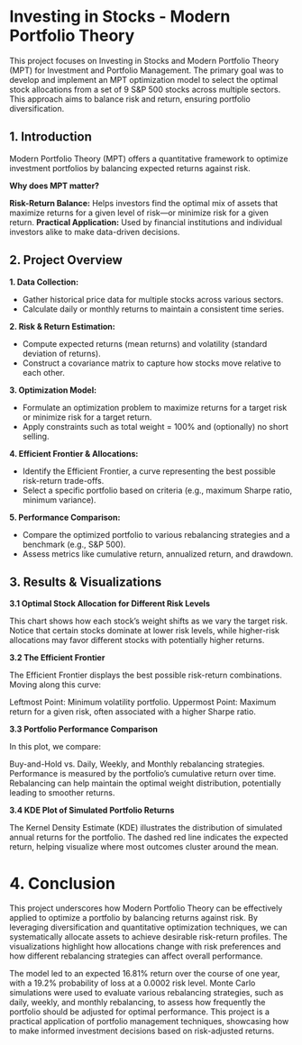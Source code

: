 # Investing in Stocks - Modern Portfolio Theory

This project focuses on Investing in Stocks and Modern Portfolio Theory (MPT) for Investment and Portfolio Management. The primary goal was to develop and implement an MPT optimization model to select the optimal stock allocations from a set of 9 S&P 500 stocks across multiple sectors. This approach aims to balance risk and return, ensuring portfolio diversification.

## 1. Introduction

Modern Portfolio Theory (MPT) offers a quantitative framework to optimize investment portfolios by balancing expected returns against risk. 

**Why does MPT matter?**

**Risk-Return Balance:** Helps investors find the optimal mix of assets that maximize returns for a given level of risk—or minimize risk for a given return.
**Practical Application:** Used by financial institutions and individual investors alike to make data-driven decisions.

## 2. Project Overview
**1. Data Collection:**

- Gather historical price data for multiple stocks across various sectors.
- Calculate daily or monthly returns to maintain a consistent time series.

**2. Risk & Return Estimation:**

- Compute expected returns (mean returns) and volatility (standard deviation of returns).
- Construct a covariance matrix to capture how stocks move relative to each other.

**3. Optimization Model:**

- Formulate an optimization problem to maximize returns for a target risk or minimize risk for a target return.
- Apply constraints such as total weight = 100% and (optionally) no short selling.

**4. Efficient Frontier & Allocations:**

- Identify the Efficient Frontier, a curve representing the best possible risk-return trade-offs.
- Select a specific portfolio based on criteria (e.g., maximum Sharpe ratio, minimum variance).

**5. Performance Comparison:**

- Compare the optimized portfolio to various rebalancing strategies and a benchmark (e.g., S&P 500).
- Assess metrics like cumulative return, annualized return, and drawdown.

## 3. Results & Visualizations
**3.1 Optimal Stock Allocation for Different Risk Levels**

This chart shows how each stock’s weight shifts as we vary the target risk. Notice that certain stocks dominate at lower risk levels, while higher-risk allocations may favor different stocks with potentially higher returns.

**3.2 The Efficient Frontier**

The Efficient Frontier displays the best possible risk-return combinations. Moving along this curve:

Leftmost Point: Minimum volatility portfolio.
Uppermost Point: Maximum return for a given risk, often associated with a higher Sharpe ratio.

**3.3 Portfolio Performance Comparison**

In this plot, we compare:

Buy-and-Hold vs. Daily, Weekly, and Monthly rebalancing strategies.
Performance is measured by the portfolio’s cumulative return over time.
Rebalancing can help maintain the optimal weight distribution, potentially leading to smoother returns.

**3.4 KDE Plot of Simulated Portfolio Returns**

The Kernel Density Estimate (KDE) illustrates the distribution of simulated annual returns for the portfolio. The dashed red line indicates the expected return, helping visualize where most outcomes cluster around the mean.

# 4. Conclusion
This project underscores how Modern Portfolio Theory can be effectively applied to optimize a portfolio by balancing returns against risk. By leveraging diversification and quantitative optimization techniques, we can systematically allocate assets to achieve desirable risk-return profiles. The visualizations highlight how allocations change with risk preferences and how different rebalancing strategies can affect overall performance.

The model led to an expected 16.81% return over the course of one year, with a 19.2% probability of loss at a 0.0002 risk level. Monte Carlo simulations were used to evaluate various rebalancing strategies, such as daily, weekly, and monthly rebalancing, to assess how frequently the portfolio should be adjusted for optimal performance. This project is a practical application of portfolio management techniques, showcasing how to make informed investment decisions based on risk-adjusted returns.
